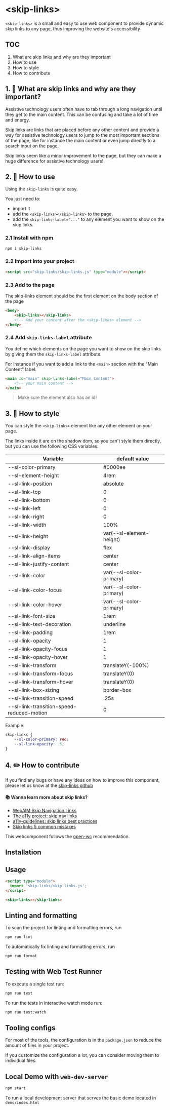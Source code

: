 # \<skip-links>

`<skip-links>` is a small and easy to use web component to provide dynamic skip links to any page, thus improving the website's accessibility


## TOC
1. What are skip links and why are they important
2. How to use
3. How to style
4. How to contribute

## 1. 🤔 What are skip links and why are they important?
Assistive technology users often have to tab through a long navigation until they get to the main content. This can be confusing and take a lot of time and energy.

Skip links are links that are placed before any other content and provide a way for assistive technology users to jump to the most important sections of the page, like for instance the main content or even jump directly to a search input on the page.

Skip links seem like a minor improvement to the page, but they can make a huge difference for assistive technology users!

## 2. 🚀 How to use
Using the `skip-links` is quite easy.

You just need to:
- import it
- add the `<skip-links></skip-links>` to the page,
- add the `skip-links-label="..."` to any element you want to show on the skip links.

### 2.1 Install with npm
```bash
npm i skip-links
```

### 2.2 Import into your project
```html
<script src="skip-links/skip-links.js" type="module"></script>
```

### 2.3 Add to the page
The skip-links element should be the first element on the body section of the page
```html
<body>
    <skip-links></skip-links>
    <!-- Add your content after the <skip-links> element -->
</body>
```

### 2.4 Add `skip-links-label` attribute
You define which elements on the page you want to show on the skip links by giving them the `skip-links-label` attribute.

For instance if you want to add a link to the `<main>` section with the "Main Content" label:
```html
<main id="main" skip-links-label="Main Content">
    <!-- your main content -->
</main>
```

> Make sure the element also has an id!

## 3. 🎨 How to style
You can style the `<skip-links>` element like any other element on your page.

The links inside it are on the shadow dom, so you can't style them directly, but you can use the following CSS variables:

| Variable                                  | default value            |
|-------------------------------------------|--------------------------|
| --sl-color-primary                        | #0000ee                  |
| --sl-element-height                       | 4rem                     |
| --sl-link-position                        | absolute                 |
| --sl-link-top                             | 0                        |
| --sl-link-bottom                          | 0                        |
| --sl-link-left                            | 0                        |
| --sl-link-right                           | 0                        |
| --sl-link-width                           | 100%                     |
| --sl-link-height                          | var(--sl-element-height) |
| --sl-link-display                         | flex                     |
| --sl-link-align-items                     | center                   |
| --sl-link-justify-content                 | center                   |
| --sl-link-color                           | var(--sl-color-primary)  |
| --sl-link-color-focus                     | var(--sl-color-primary)  |
| --sl-link-color-hover                     | var(--sl-color-primary)  |
| --sl-link-font-size                       | 1rem                     |
| --sl-link-text-decoration                 | underline                |
| --sl-link-padding                         | 1rem                     |
| --sl-link-opacity                         | 1                        |
| --sl-link-opacity-focus                   | 1                        |
| --sl-link-opacity-hover                   | 1                        |
| --sl-link-transform                       | translateY(-100%)        |
| --sl-link-transform-focus                 | translateY(0)            |
| --sl-link-transform-hover                 | translateY(0)            |
| --sl-link-box-sizing                      | border-box               |
| --sl-link-transition-speed                | .25s                     |
| --sl-link-transition-speed-reduced-motion | 0                        |

Example:
```css
skip-links {
    --sl-color-primary: red;
    --sl-link-opacity: .5;
}
```

## 4. ✏️ How to contribute
If you find any bugs or have any ideas on how to improve this component, please let us know at the [skip-links github]()

#### 📚 Wanna learn more about skip links?
- [WebAIM Skip Navigation Links](https://webaim.org/techniques/skipnav/)
- [The a11y project: skip nav links](https://www.a11yproject.com/posts/skip-nav-links/)
- [a11y-guidelines: skip links best practices](https://a11y-guidelines.orange.com/en/articles/skip-links-best-practices/)
- [Skip links 5 common mistakes](https://www.system-concepts.com/insights/skip-links-the-5-most-common-mistakes/)





This webcomponent follows the [open-wc](https://github.com/open-wc/open-wc) recommendation.

## Installation



## Usage

```html
<script type="module">
  import 'skip-links/skip-links.js';
</script>

<skip-links></skip-links>
```

## Linting and formatting

To scan the project for linting and formatting errors, run

```bash
npm run lint
```

To automatically fix linting and formatting errors, run

```bash
npm run format
```

## Testing with Web Test Runner

To execute a single test run:

```bash
npm run test
```

To run the tests in interactive watch mode run:

```bash
npm run test:watch
```


## Tooling configs

For most of the tools, the configuration is in the `package.json` to reduce the amount of files in your project.

If you customize the configuration a lot, you can consider moving them to individual files.

## Local Demo with `web-dev-server`

```bash
npm start
```

To run a local development server that serves the basic demo located in `demo/index.html`
